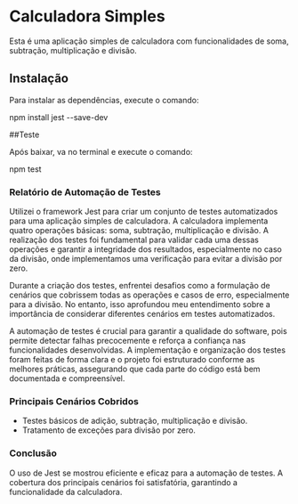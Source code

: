 
# Calculadora Simples  

Esta é uma aplicação simples de calculadora com funcionalidades de soma, subtração, multiplicação e divisão.  


## Instalação  

Para instalar as dependências, execute o comando:  

 npm install jest --save-dev


##Teste

Após baixar, va no terminal e execute o comando:

npm test



### Relatório de Automação de Testes  

Utilizei o framework Jest para criar um conjunto de testes automatizados para uma aplicação simples de calculadora. A calculadora implementa quatro operações básicas: soma, subtração, multiplicação e divisão. A realização dos testes foi fundamental para validar cada uma dessas operações e garantir a integridade dos resultados, especialmente no caso da divisão, onde implementamos uma verificação para evitar a divisão por zero.  

Durante a criação dos testes, enfrentei desafios como a formulação de cenários que cobrissem todas as operações e casos de erro, especialmente para a divisão. No entanto, isso aprofundou meu entendimento sobre a importância de considerar diferentes cenários em testes automatizados.  

A automação de testes é crucial para garantir a qualidade do software, pois permite detectar falhas precocemente e reforça a confiança nas funcionalidades desenvolvidas. A implementação e organização dos testes foram feitas de forma clara e o projeto foi estruturado conforme as melhores práticas, assegurando que cada parte do código está bem documentada e compreensível.  

### Principais Cenários Cobridos  
- Testes básicos de adição, subtração, multiplicação e divisão.  
- Tratamento de exceções para divisão por zero.  

### Conclusão  
O uso de Jest se mostrou eficiente e eficaz para a automação de testes. A cobertura dos principais cenários foi satisfatória, garantindo a funcionalidade da calculadora.  
